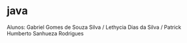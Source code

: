 # java
Alunos: Gabriel Gomes de Souza Silva / Lethycia Dias da Silva / Patrick Humberto Sanhueza Rodrigues

